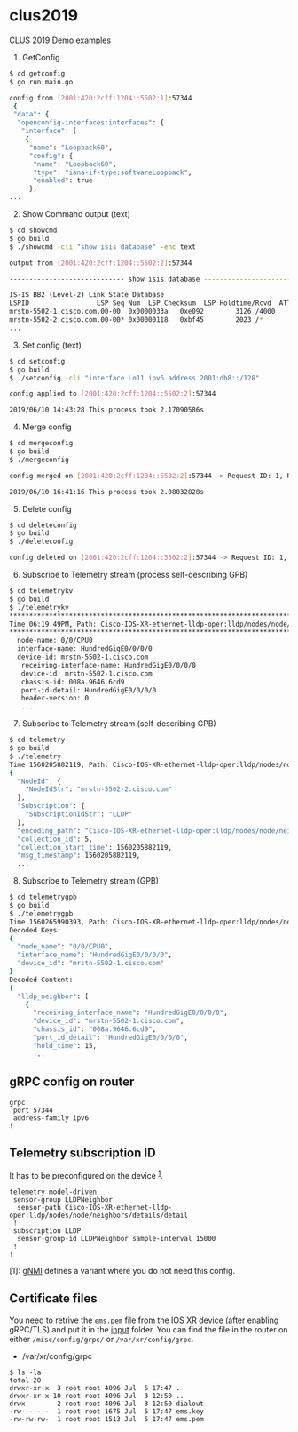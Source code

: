 # clus2019

CLUS 2019 Demo examples

1. GetConfig

```bash
$ cd getconfig
$ go run main.go

config from [2001:420:2cff:1204::5502:1]:57344
 {
 "data": {
  "openconfig-interfaces:interfaces": {
   "interface": [
    {
     "name": "Loopback60",
     "config": {
      "name": "Loopback60",
      "type": "iana-if-type:softwareLoopback",
      "enabled": true
     },
...
```

2. Show Command output (text)

```bash
$ cd showcmd
$ go build
$ ./showcmd -cli "show isis database" -enc text

output from [2001:420:2cff:1204::5502:2]:57344

----------------------------- show isis database ------------------------------

IS-IS BB2 (Level-2) Link State Database
LSPID                 LSP Seq Num  LSP Checksum  LSP Holdtime/Rcvd  ATT/P/OL
mrstn-5502-1.cisco.com.00-00  0x0000033a   0xe092        3126 /4000         0/0/0
mrstn-5502-2.cisco.com.00-00* 0x00000118   0xbf45        2023 /*            0/0/0
...
```

3. Set config (text)

```bash
$ cd setconfig
$ go build
$ ./setconfig -cli "interface Lo11 ipv6 address 2001:db8::/128"

config applied to [2001:420:2cff:1204::5502:2]:57344

2019/06/10 14:43:28 This process took 2.17090586s
```

4. Merge config

```bash
$ cd mergeconfig
$ go build
$ ./mergeconfig

config merged on [2001:420:2cff:1204::5502:2]:57344 -> Request ID: 1, Response ID: 1

2019/06/10 16:41:16 This process took 2.08032828s
```

5. Delete config

```bash
$ cd deleteconfig
$ go build
$ ./deleteconfig

config deleted on [2001:420:2cff:1204::5502:2]:57344 -> Request ID: 1, Response ID: 1
```

6. Subscribe to Telemetry stream (process self-describing GPB)

```bash
$ cd telemetrykv
$ go build
$ ./telemetrykv
******************************************************************************************
Time 06:19:49PM, Path: Cisco-IOS-XR-ethernet-lldp-oper:lldp/nodes/node/neighbors/details/detail
******************************************************************************************
  node-name: 0/0/CPU0
  interface-name: HundredGigE0/0/0/0
  device-id: mrstn-5502-1.cisco.com
   receiving-interface-name: HundredGigE0/0/0/0
   device-id: mrstn-5502-1.cisco.com
   chassis-id: 008a.9646.6cd9
   port-id-detail: HundredGigE0/0/0/0
   header-version: 0
   ...
```

7. Subscribe to Telemetry stream (self-describing GPB)

```bash
$ cd telemetry
$ go build
$ ./telemetry
Time 1560205882119, Path: Cisco-IOS-XR-ethernet-lldp-oper:lldp/nodes/node/neighbors/details/detail
{
  "NodeId": {
    "NodeIdStr": "mrstn-5502-2.cisco.com"
  },
  "Subscription": {
    "SubscriptionIdStr": "LLDP"
  },
  "encoding_path": "Cisco-IOS-XR-ethernet-lldp-oper:lldp/nodes/node/neighbors/details/detail",
  "collection_id": 5,
  "collection_start_time": 1560205882119,
  "msg_timestamp": 1560205882119,
  ...
```

8. Subscribe to Telemetry stream (GPB)

```bash
$ cd telemetrygpb
$ go build
$ ./telemetrygpb
Time 1560265990393, Path: Cisco-IOS-XR-ethernet-lldp-oper:lldp/nodes/node/neighbors/details/detail
Decoded Keys:
{
  "node_name": "0/0/CPU0",
  "interface_name": "HundredGigE0/0/0/0",
  "device_id": "mrstn-5502-1.cisco.com"
}
Decoded Content:
{
  "lldp_neighbor": [
    {
      "receiving_interface_name": "HundredGigE0/0/0/0",
      "device_id": "mrstn-5502-1.cisco.com",
      "chassis_id": "008a.9646.6cd9",
      "port_id_detail": "HundredGigE0/0/0/0",
      "hold_time": 15,
      ...
```

## gRPC config on router

```
grpc
 port 57344
 address-family ipv6
!
```

## Telemetry subscription ID 

It has to be preconfigured on the device <sup>[1](#myfootnote1)</sup>.

```
telemetry model-driven
 sensor-group LLDPNeighbor
  sensor-path Cisco-IOS-XR-ethernet-lldp-oper:lldp/nodes/node/neighbors/details/detail
 !
 subscription LLDP
  sensor-group-id LLDPNeighbor sample-interval 15000
 !
!
```

<a name="myfootnote1">[1]</a>: [gNMI](https://github.com/openconfig/reference/blob/master/rpc/gnmi/gnmi.proto) defines a variant where you do not need this config.

## Certificate files

You need to retrive the `ems.pem` file from the IOS XR device (after enabling gRPC/TLS) and put it in the [input](example/input) folder. You can find the file in the router on either `/misc/config/grpc/` or `/var/xr/config/grpc`.

- /var/xr/config/grpc

```console
$ ls -la
total 20
drwxr-xr-x  3 root root 4096 Jul  5 17:47 .
drwxr-xr-x 10 root root 4096 Jul  3 12:50 ..
drwx------  2 root root 4096 Jul  3 12:50 dialout
-rw-------  1 root root 1675 Jul  5 17:47 ems.key
-rw-rw-rw-  1 root root 1513 Jul  5 17:47 ems.pem
```
